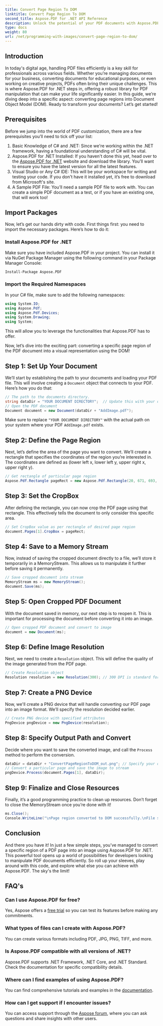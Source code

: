 ```yaml
---
title: Convert Page Region To DOM
linktitle: Convert Page Region To DOM
second_title: Aspose.PDF for .NET API Reference
description: Unlock the potential of your PDF documents with Aspose.PDF for .NET. Convert regions of PDFs to images & enhance your workflow.
type: docs
weight: 80
url: /net/programming-with-images/convert-page-region-to-dom/
---
```

## Introduction

In today's digital age, handling PDF files efficiently is a key skill for professionals across various fields. Whether you’re managing documents for your business, converting documents for educational purposes, or even working on creative projects, PDFs often bring their unique challenges. This is where Aspose.PDF for .NET steps in, offering a robust library for PDF manipulation that can make your life significantly easier. In this guide, we’re diving deep into a specific aspect: converting page regions into Document Object Model (DOM). Ready to transform your documents? Let’s get started!

## Prerequisites

Before we jump into the world of PDF customization, there are a few prerequisites you’ll need to tick off your list:
1. Basic Knowledge of C# and .NET: Since we're working within the .NET framework, having a foundational understanding of C# will be vital.
2. Aspose.PDF for .NET Installed: If you haven't done this yet, head over to the [Aspose.PDF for .NET](https://releases.aspose.com/pdf/net/) website and download the library. You’ll want to ensure you have the latest version for all the latest features.
3. Visual Studio or Any C# IDE: This will be your workspace for writing and testing your code. If you don't have it installed yet, it’s free to download from Microsoft's site.
4. A Sample PDF File: You’ll need a sample PDF file to work with. You can create a simple PDF document as a test, or if you have an existing one, that will work too!

## Import Packages

Now, let’s get our hands dirty with code. First things first: you need to import the necessary packages. Here’s how to do it:

### Install Aspose.PDF for .NET
Make sure you have included Aspose.PDF in your project. You can install it via NuGet Package Manager using the following command in your Package Manager Console:
```bash
Install-Package Aspose.PDF
```

### Import the Required Namespaces
In your C# file, make sure to add the following namespaces:
```csharp
using System.IO;
using Aspose.Pdf;
using Aspose.Pdf.Devices;
using System.Drawing;
using System;
```

This will allow you to leverage the functionalities that Aspose.PDF has to offer.

Now, let’s dive into the exciting part: converting a specific page region of the PDF document into a visual representation using the DOM!

## Step 1: Set Up Your Document
We’ll start by establishing the path to your documents and loading your PDF file. This will involve creating a `Document` object that connects to your PDF. Here’s how you do that:

```csharp
// The path to the documents directory.
string dataDir = "YOUR DOCUMENT DIRECTORY";  // Update this with your directory path
// Open the PDF document
Document document = new Document(dataDir + "AddImage.pdf");
```

Make sure to replace `"YOUR DOCUMENT DIRECTORY"` with the actual path on your system where your PDF `AddImage.pdf` exists.

## Step 2: Define the Page Region
Next, let’s define the area of the page you want to convert. We’ll create a rectangle that specifies the coordinates of the region you’re interested in. The coordinates are defined as (lower left x, lower left y, upper right x, upper right y).

```csharp
// Get rectangle of particular page region
Aspose.Pdf.Rectangle pageRect = new Aspose.Pdf.Rectangle(20, 671, 693, 1125);
```

## Step 3: Set the CropBox
After defining the rectangle, you can now crop the PDF page using that rectangle. This effectively tells the document to only consider this specific area.

```csharp
// Set CropBox value as per rectangle of desired page region
document.Pages[1].CropBox = pageRect;
```

## Step 4: Save to a Memory Stream
Now, instead of saving the cropped document directly to a file, we’ll store it temporarily in a MemoryStream. This allows us to manipulate it further before saving it permanently.

```csharp
// Save cropped document into stream
MemoryStream ms = new MemoryStream();
document.Save(ms);
```

## Step 5: Open Cropped PDF Document
With the document saved in memory, our next step is to reopen it. This is important for processing the document before converting it into an image.

```csharp
// Open cropped PDF document and convert to image
document = new Document(ms);
```

## Step 6: Define Image Resolution
Next, we need to create a `Resolution` object. This will define the quality of the image generated from the PDF page.

```csharp
// Create Resolution object
Resolution resolution = new Resolution(300); // 300 DPI is standard for print quality
```

## Step 7: Create a PNG Device
Now, we'll create a PNG device that will handle converting our PDF page into an image format. We’ll specify the resolution decided earlier.

```csharp
// Create PNG device with specified attributes
PngDevice pngDevice = new PngDevice(resolution);
```

## Step 8: Specify Output Path and Convert
Decide where you want to save the converted image, and call the `Process` method to perform the conversion.

```csharp
dataDir = dataDir + "ConvertPageRegionToDOM_out.png"; // Specify your output file
// Convert a particular page and save the image to stream
pngDevice.Process(document.Pages[1], dataDir);
```

## Step 9: Finalize and Close Resources
Finally, it’s a good programming practice to clean up resources. Don’t forget to close the MemoryStream once you’re done with it!

```csharp
ms.Close();
Console.WriteLine("\nPage region converted to DOM successfully.\nFile saved at " + dataDir);
```

## Conclusion

And there you have it! In just a few simple steps, you’ve managed to convert a specific region of a PDF page into an image using Aspose.PDF for .NET. This powerful tool opens up a world of possibilities for developers looking to manipulate PDF documents efficiently. So roll up your sleeves, play around with this code, and explore what else you can achieve with Aspose.PDF. The sky's the limit!

## FAQ's

### Can I use Aspose.PDF for free?  
Yes, Aspose offers a [free trial](https://releases.aspose.com/) so you can test its features before making any commitments.

### What types of files can I create with Aspose.PDF?  
You can create various formats including PDF, JPG, PNG, TIFF, and more. 

### Is Aspose.PDF compatible with all versions of .NET?  
Aspose.PDF supports .NET Framework, .NET Core, and .NET Standard. Check the documentation for specific compatibility details.

### Where can I find examples of using Aspose.PDF?  
You can find comprehensive tutorials and examples in the [documentation](https://reference.aspose.com/pdf/net/).

### How can I get support if I encounter issues?  
You can access support through the [Aspose forum](https://forum.aspose.com/c/pdf/10), where you can ask questions and share insights with other users.

